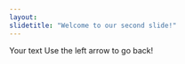 ```yaml
---
layout: 
slidetitle: "Welcome to our second slide!"
---
```

Your text
Use the left arrow to go back!
